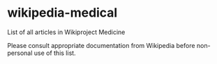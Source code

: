 wikipedia-medical
=================

List of all articles in Wikiproject Medicine


Please consult appropriate documentation from Wikipedia before non-personal use of this list.
